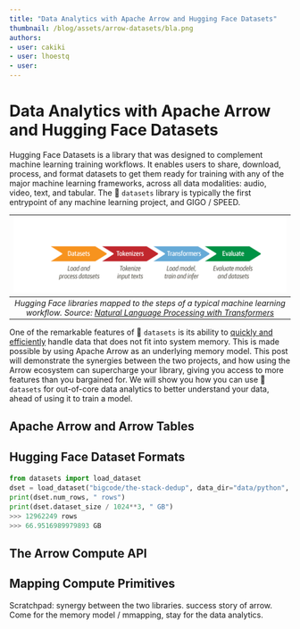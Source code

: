 ```yaml
---
title: "Data Analytics with Apache Arrow and Hugging Face Datasets" 
thumbnail: /blog/assets/arrow-datasets/bla.png
authors:
- user: cakiki
- user: lhoestq
- user: 
---
```


# Data Analytics with Apache Arrow and Hugging Face Datasets

<!-- {blog_metadata} -->
<!-- {authors} -->

Hugging Face Datasets is a library that was designed to complement machine learning training workflows. It enables users to share, download, process, and format datasets to get them ready for training with any of the major machine learning frameworks, across all data modalities: audio, video, text, and tabular. The 🤗 `datasets` library is typically the first entrypoint of any machine learning project, and GIGO / SPEED.

| ![HF Libraries](./assets/arrow-datasets/hf-libraries.png) |
|:--:|
| <i>Hugging Face libraries mapped to the steps of a typical machine learning workflow. Source: <a href="https://github.com/nlp-with-transformers" rel="noopener" target="_blank" >Natural Language Processing with Transformers</a></i>|

One of the remarkable features of 🤗 `datasets` is its ability to [quickly and efficiently](https://huggingface.co/docs/datasets/about_arrow) handle data that does not fit into system memory. This is made possible by using Apache Arrow as an underlying memory model. This post will demonstrate the synergies between the two projects, and how using the Arrow ecosystem can supercharge your library, giving you access to more features than you bargained for. We will show you how you can use 🤗 `datasets` for out-of-core data analytics to better understand your data, ahead of using it to train a model.


## Apache Arrow and Arrow Tables

## Hugging Face Dataset Formats

```python
from datasets import load_dataset
dset = load_dataset("bigcode/the-stack-dedup", data_dir="data/python", split="train")
print(dset.num_rows, " rows")
print(dset.dataset_size / 1024**3, " GB")
>>> 12962249 rows
>>> 66.9516989979893 GB
```
## The Arrow Compute API

## Mapping Compute Primitives

Scratchpad: synergy between the two libraries. success story of arrow. Come for the memory model / mmapping, stay for the data analytics.